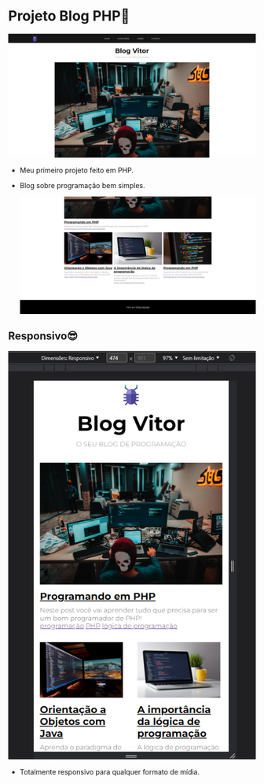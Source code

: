 # Projeto Blog PHP:calling:

<img src = 'img/img-Readme/Desktop1.png'>

* Meu primeiro projeto feito em PHP.

- Blog sobre programação bem simples.

  <img src = 'img/img-Readme/Desktop2.png'>

## Responsivo:sunglasses:

<img src = 'img/img-Readme/mobile1.png'>

- Totalmente responsivo para qualquer formato de mídia.
